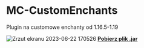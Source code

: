 # MC-CustomEnchants
Plugin na customowe enchanty od 1.16.5-1.19



![Zrzut ekranu 2023-06-22 170526](https://github.com/To1MaszProblem/MC-CustomEnchants/assets/97973395/737b6e5c-b02f-4bf2-aba9-3610b013ee0d)
[**Pobierz plik .jar**](dist/nazwa_pliku.jar)
